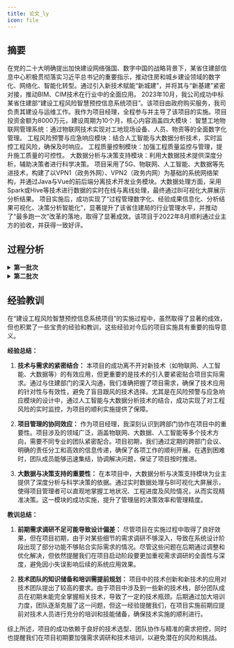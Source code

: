 ```yaml
---
title: 论文_ly
icon: file
---
```


## 摘要
在党的二十大明确提出加快建设网络强国、数字中国的战略背景下，某省住建部信息中心积极贯彻落实习近平总书记的重要指示，推动住房和城乡建设领域的数字化、网络化、智能化转型。通过引入新技术赋能“新城建”，并将其与“新基建”紧密对接，推动BIM、CIM技术在行业中的全面应用。
2023年10月，我公司成功中标某省住建部“建设工程风险智慧预控信息系统项目”。该项目由政府购买服务，我司负责其建设与运维工作。我作为项目经理，全程参与并主导了该项目的实施。项目投资金额为8000万元，建设周期为10个月，核心内容涵盖四大模块：
智慧工地物联网管理系统：通过物联网技术实现对工地现场设备、人员、物资等的全面数字化管理。
工程风险预警与应急响应模块：结合人工智能与大数据分析技术，实时监控工程风险，确保及时响应。
工程质量控制模块：加强工程质量监控与管理，提升施工质量的可控性。
大数据分析与决策支持模块：利用大数据技术提供深度分析，辅助决策者进行科学决策。
项目采用了5G、物联网、人工智能、大数据等先进技术，构建了以VPN1（政务外网）、VPN2（政务内网）为基础的系统网络架构，并通过Java与Vue的前后端分离技术开发业务模块。大数据处理方面，采用Spark或Hive等技术进行数据的实时在线与离线处理，最终通过BI可视化大屏展示分析结果。
项目实施后，成功实现了“过程管理数字化、经验成果信息化、分析结果可视化、决策分析智能化”，显著提升了该省住建局的行业管理水平，并推动了“最多跑一次”改革的落地，取得了显著成效。该项目于2022年8月顺利通过业主方的验收，并获得一致好评。

## 过程分析

<details> 
    <summary><b>第一批次</b></summary>

::: tabs
@tab 整合管理
<!-- @include: ./整合管理.md -->
@tab 沟通管理
<!-- @include: ./沟通管理.md -->
@tab 采购管理
<!-- @include: ./采购管理.md -->
@tab 范围管理
<!-- @include: ./范围管理.md -->
:::

</details>

<details> 
    <summary><b>第二批次</b></summary>

::: tabs
@tab 质量管理
<!-- @include: ./质量管理.md -->
@tab 风险管理
<!-- @include: ./风险管理.md -->
@tab 资源管理
<!-- @include: ./资源管理.md -->
@tab 干系人管理
<!-- @include: ./干系人管理.md -->
:::

</details>





## 经验教训
在“建设工程风险智慧预控信息系统项目”的实施过程中，虽然取得了显著的成效，但也积累了一些宝贵的经验和教训，这些经验对今后的项目实施具有重要的指导意义。

**经验总结：**

1. **技术与需求的紧密结合：** 本项目的成功离不开对新技术（如物联网、人工智能、大数据等）的有效应用，但更重要的是技术的引入要紧密贴合项目实际需求。通过与住建部门的深入沟通，我们准确把握了项目需求，确保了技术应用的针对性与有效性，避免了盲目跟风的技术选择。尤其是在风险预警与应急响应模块的设计中，通过人工智能与大数据分析技术的结合，成功实现了对工程风险的实时监控，为项目的顺利实施提供了保障。

2. **项目管理的协同效应：** 作为项目经理，我深刻认识到跨部门协作在项目中的重要性。项目涉及的领域广泛，涵盖物联网、大数据、人工智能等多个技术方向，需要不同专业的团队紧密配合。项目初期，我们通过定期的跨部门会议、明确的责任分工和高效的信息传递，确保了各项工作的顺利开展。在遇到困难时，团队成员能够迅速集结，协调解决问题，保证了项目按时推进。

3. **大数据与决策支持的重要性：** 在本项目中，大数据分析与决策支持模块为业主提供了深度分析与科学决策的依据。通过实时数据处理与BI可视化大屏展示，使得项目管理者可以直观地掌握工地状况、工程进度及风险情况，从而实现精准决策。这一模块的成功实施，提升了管理层的决策效率和管理精度。

**教训总结：**

1. **前期需求调研不足可能导致设计偏差：** 尽管项目在实施过程中取得了良好效果，但在项目初期，由于对某些细节的需求调研不够深入，导致在系统设计阶段出现了部分功能不够贴合实际需求的情况。尽管这些问题在后期通过调整和优化解决，但依然提醒我们在项目启动阶段要更加重视需求调研的全面性与深度，避免因小失误影响后续的系统应用效果。

2. **技术团队的知识储备和培训需提前规划：** 项目中的技术创新和新技术的应用对技术团队提出了较高的要求。由于项目中涉及到一些新的技术栈，部分团队成员在初期未能完全掌握相关技术，导致了一定的技术瓶颈。后期通过加大培训力度，团队逐渐克服了这一问题，但这一经验提醒我们，在项目实施前期应提前对技术人员进行充分的培训和技能储备，确保技术实施的顺利进行。

综上所述，项目的成功依赖于良好的技术选型、团队协作与精准的需求把控，同时也提醒我们在项目初期要加强需求调研和技术培训，以避免潜在的风险和挑战。
